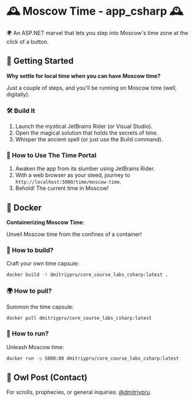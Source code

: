 ﻿# 🕰️ Moscow Time - app_csharp 🕰️

🌍 An ASP.NET marvel that lets you step into Moscow's time zone at the click of a button.

## 🚀 Getting Started

**Why settle for local time when you can have Moscow time?**

Just a couple of steps, and you'll be running on Moscow time (well, digitally).

### 🛠️ Build It

1. Launch the mystical JetBrains Rider (or Visual Studio).
2. Open the magical solution that holds the secrets of time.
3. Whisper the ancient spell (or just use the Build command).

### 🌌 How to Use The Time Portal

1. Awaken the app from its slumber using JetBrains Rider.
2. With a web browser as your steed, journey to `http://localhost:5000/time/moscow-time`.
3. Behold! The current time in Moscow!

## 🐳 Docker

**Containerizing Moscow Time**:

Unveil Moscow time from the confines of a container!

### 🚀 How to build?

Craft your own time capsule:

```bash
docker build -t dmitriypru/core_course_labs_csharp:latest .
```

### 🌍 How to pull?

Summon the time capsule:

```bash
docker pull dmitriypru/core_course_labs_csharp:latest
```

### 🌌 How to run?

Unleash Moscow time:

```bash
docker run -p 5000:80 dmitriypru/core_course_labs_csharp:latest
```

## 💌 Owl Post (Contact)

For scrolls, prophecies, or general inquiries: [@dmitriypru](https://t.me/dmitriypru).
